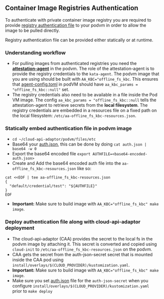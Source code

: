 ## Container Image Registries Authentication

To authenticate with private container image registry you are required to provide
[registry authentication file](https://github.com/containers/image/blob/main/docs/containers-auth.json.5.md) to your podvm in order
to allow the image to be pulled directly.

Registry authentication file can be provided either statically or at runtime.

### Understanding workflow

- For pulling images from authenticated registries you need the [**attestation-agent**](https://github.com/confidential-containers/guest-components/tree/main/attestation-agent) in the podvm. The role of the attestation-agent is to provide the registry credentials to the `kata-agent`. The podvm image that you are using should be built with `AA_KBC="offline_fs_kbc`. This ensures that [agent-config.toml](../podvm/files/etc/agent-config.toml) in podVM should have `aa_kbc_params = "offline_fs_kbc::null"` set.
- The registry credentials also need to be available in a file inside the Pod VM image. The config `aa_kbc_params = "offline_fs_kbc::null` tells the attestation-agent to retrieve secrets from the **local filesystem**. The registry credentials are embedded in a resources file on a fixed path on the local filesystem: `/etc/aa-offline_fs_kbc-resources.json`.

### Statically embed authentication file in podvm image

- `cd ~/cloud-api-adaptor/podvm/files/etc`
- Base64 your [auth.json](https://github.com/containers/image/blob/main/docs/containers-auth.json.5.md), this can be done by doing `cat auth.json | base64 -w 0`
- Export the base64 encoded file `export AUTHFILE=<base64-encoded-auth.json>`
- Create and Add the base64 encoded auth file into the `aa-offline_fs_kbc-resources.json` like so:
```
cat <<EOF | tee aa-offline_fs_kbc-resources.json
{
  "default/credential/test": "${AUTHFILE}"
}
EOF
```
- **Important:** Make sure to build image with `AA_KBC="offline_fs_kbc" make image`.

### Deploy authentication file along with cloud-api-adaptor deployment

- The cloud-api-adaptor (CAA) provides the secret to the local fs in the podvm image by attaching it. This secret is converted and copied using `cloud-init` to `/etc/aa-offline_fs_kbc-resources.json` on the podvm.
- CAA gets the secret from the auth-json-secret secret that is mounted inside the CAA pod using `install/overlays/$(CLOUD_PROVIDER)/kustomization.yaml`.
- **Important:** Make sure to build image with `AA_KBC="offline_fs_kbc" make image`.
- Make sure you set [auth.json](https://github.com/containers/image/blob/main/docs/containers-auth.json.5.md) file for the `auth-json-secret`
when you configure `install/overlays/$(CLOUD_PROVIDER)/kustomization.yaml` prior to `make deploy`
